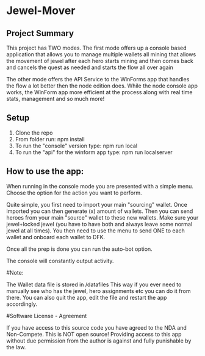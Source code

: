 # Jewel-Mover

## Project Summary

This project has TWO modes. The first mode offers up a console based application that allows you to manage multiple wallets all mining that allows the movement of jewel after each hero starts mining and then
comes back and cancels the quest as needed and starts the flow all over again

The other mode offers the API Service to the WinForms app that handles the flow a lot better then the node edition does.  While the node console app works,  the WinForm app more efficient at the process along
with real time stats, management and so much more!

## Setup

1. Clone the repo
2. From folder run:  npm install
3. To run the "console" version type:   npm run local
4. To run the "api" for the winform app type:  npm run localserver


## How to use the app:

When running in the console mode you are presented with a simple menu.  Choose the option for the action you want to perform.

Quite simple,  you first need to import your main "sourcing" wallet.  Once imported you can then generate (x) amount of wallets.
Then you can send heroes from your main "source" wallet to these new wallets.   Make sure your jewel+locked jewel (you have to have both and always leave some normal jewel at all times).
You then need to use the menu to send ONE to each wallet and onboard each wallet to DFK.

Once all the prep is done you can run the auto-bot option.

The console will constantly output activity.

#Note:

The Wallet data file is stored in /datafiles  This way if you ever need to manually see who has the jewel, hero assignments etc you can do it from there.
You can also quit the app, edit the file and restart the app accordingly.

#Software License - Agreement

If you have access to this source code you have agreed to the NDA and Non-Compete.  This is NOT open source!
Providing access to this app without due permission from the author is against and fully punishable by the law.

